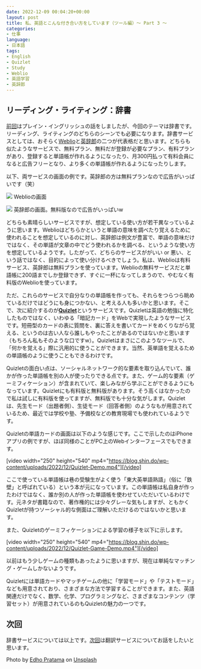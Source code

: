 ```yaml
---
date: 2022-12-09 00:04:20+00:00
layout: post
title: 私、英語とこんな付き合い方をしています（ツール編）〜 Part 3 〜
categories:
- 仕事
language:
- 日本語
tags:
- English
- Quizlet
- Study
- Weblio
- 英語学習
- 英辞郎
---
```


## リーディング・ライティング：辞書


[前回](https://blog.shin.do/2022/12/how-i-work-with-english-with-tools-part2/)はプレイン・イングリッシュの話をしましたが、今回のテーマは辞書です。リーディング、ライティングのどちらのシーンでも必要になります。辞書サービスとしては、おそらく[Weblio](https://ejje.weblio.jp/)と[英辞郎](https://eow.alc.co.jp/)の二つが代表格だと思います。どちらも似たようなサービスで、無料プラン、無料だが登録が必要なプラン、有料プランがあり、登録すると単語帳が作れるようになったり、月300円払って有料会員になると広告フリーとなり、より多くの単語帳が作れるようになったりします。

以下、両サービスの画面の例です。英辞郎の方は無料プランなので広告がいっぱいです（笑）

[![](https://blog.shin.do/wp-content/uploads/2022/12/Weblio.png)](https://blog.shin.do/wp-content/uploads/2022/12/Weblio.png) Weblioの画面

[![](https://blog.shin.do/wp-content/uploads/2022/12/Eijiro.png)](https://blog.shin.do/wp-content/uploads/2022/12/Eijiro.png) 英辞郎の画面。無料版なので広告がいっぱいw

どちらも素晴らしいサービスですが、想定している使い方が若干異なっているように思います。Weblioはどちらかというと単語の意味を調べたり覚えるために使われることを想定しているのに対し、英辞郎は例文が豊富で、単語の意味だけではなく、その単語が文章の中でどう使われるかを調べる、というような使い方を想定しているようです。したがって、どちらのサービスががいい or 悪い、という話ではなく、目的によって使い分けるべきでしょう。私は、Weblioは有料サービス、英辞郎は無料プランを使っています。Weblioの無料サービスだと単語帳に200語までしか登録できず、すぐに一杯になってしまうので、やむなく有料版のWeblioを使っています。

ただ、これらのサービスで自分なりの単語帳を作っても、それらをつらつら眺めているだけではどうにも身につかない、と考える人も多いかと思います。そこで、次に紹介するのが[**Quizlet**](https://quizlet.com/)というサービスです。Quizletは英語の勉強に特化したものではなく、いわゆる「暗記カード」をWebで実現したようなサービスです。短冊型のカードの表に質問を、裏に答えを書いてカードをめくりながら覚える、というのは古い人なら誰しもやったことがあるのではないかと思います（もちろん私もそのような口ですw）。Quizletはまさにこのようなツールで、「何かを覚える」際に汎用的に使うことができます。当然、英単語を覚えるための単語帳のように使うこともできるわけです。

Quizletの面白い点は、ソーシャルネットワーク的な要素を取り込んでいて、誰かが作った単語帳を別の人が使ったりできる点です。また、ゲーム的な要素（ゲーミフィケーション）が含まれていて、楽しみながら学ぶことができるようにもなっています。Quizletにも有料版と無料版があります。そう高くはなかったので私は試しに有料版を使ってますが、無料版でも十分な気がします。Quizletは、先生モード（出題者側）、生徒モード（回答者側）のようなもが用意されているため、最近では学校や塾、予備校などの教育現場でも使われているようです。

Quizletの単語カードの画面は以下のような感じです。ここで示したのはiPhoneアプリの例ですが、ほぼ同様のことがPC上のWebインターフェースでもできます。

[video width="250" height="540" mp4="https://blog.shin.do/wp-content/uploads/2022/12/Quizlet-Demo.mp4"][/video]

ここで使っている単語帳は巷の受験生がよく使う「東大英単語熟語」（俗に「鉄壁」と呼ばれている）という本が元になっています。この単語帳は私自身が作ったわけではなく、誰か別の人が作った単語帳を使わせていただいているわけです。元ネタが書籍なので、著作権的には少々グレーな気もしますが、ともかくQuizletが持つソーシャル的な側面はご理解いただけるのではないかと思います。

また、Quizletのゲーミフィケーションによる学習の様子を以下に示します。

[video width="250" height="540" mp4="https://blog.shin.do/wp-content/uploads/2022/12/Quizlet-Game-Demo.mp4"][/video]

以前はもう少しゲームの種類もあったように思いますが、現在は単純なマッチング・ゲームしかないようです。

Quizletには単語カードやマッチゲームの他に「学習モード」や「テストモード」なども用意されており、さまざまな方法で学習することができます。また、英語関連だけでなく、数学、化学、プログラミングなど、さまざまなコンテンツ（学習セット）が用意されているのもQuizletの魅力の一つです。


## 次回


辞書サービスについては以上です。[次回](https://blog.shin.do/2022/12/how-i-work-with-english-with-tools-part4/)は翻訳サービスについてお話をしたいと思います。

Photo by [Edho Pratama](https://unsplash.com/ja/@edhoradic?utm_source=unsplash&utm_medium=referral&utm_content=creditCopyText) on [Unsplash](https://unsplash.com/s/photos/dictionary?utm_source=unsplash&utm_medium=referral&utm_content=creditCopyText)
